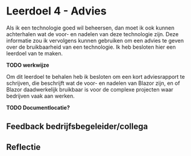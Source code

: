 ﻿# Leerdoel 4 - Advies
Als ik een technologie goed wil beheersen, dan moet ik ook kunnen achterhalen wat de voor- en nadelen van deze technologie zijn. Deze informatie zou ik vervolgens kunnen gebruiken om een advies te geven over de bruikbaarheid van een technologie. Ik heb besloten hier een leerdoel van te maken.

**TODO werkwijze**

Om dit leerdoel te behalen heb ik besloten om een kort adviesrapport te schrijven, die beschrijft wat de voor- en nadelen van Blazor zijn, en of Blazor daadwerkelijk bruikbaar is voor de complexe projecten waar bedrijven vaak aan werken.

**TODO Documentlocatie?**

## Feedback bedrijfsbegeleider/collega
## Reflectie
